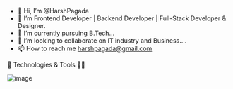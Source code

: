 - 👋 Hi, I’m @HarshPagada
- 👀 I’m Frontend Developer | Backend Developer | Full-Stack Developer & Designer.
- 🌱 I’m currently pursuing B.Tech...
- 💞️ I’m looking to collaborate on IT industry and Business....
- 📫 How to reach me harshpagada@gmail.com


<!---
HarshPagada/HarshPagada is a ✨ special ✨ repository because its `README.md` (this file) appears on your GitHub profile.
You can click the Preview link to take a look at your changes.
--->

🔧 Technologies & Tools 🧑‍💻




![image](https://github.com/user-attachments/assets/461204d5-3e2b-40ef-b698-07533e314457)
